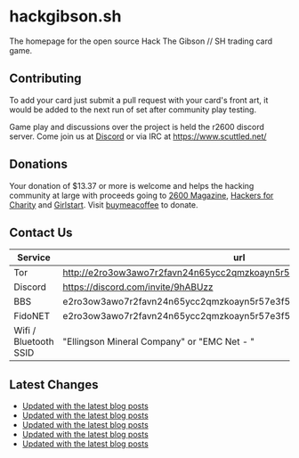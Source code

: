 # hackgibson.sh
The homepage for the open source Hack The Gibson // SH trading card game.


## Contributing

To add your card just submit a pull request with your card's front art, it would be added to the next run of set after community play testing.

Game play and discussions over the project is held the r2600 discord server. Come join us at [Discord](https://discord.com/invite/9hABUzz) or via IRC at https://www.scuttled.net/


## Donations

Your donation of $13.37 or more is welcome and helps the hacking community at large with proceeds going to [2600 Magazine](https://2600.com/), [Hackers for Charity](https://hackersforcharity.org) and [Girlstart](https://girlstart.org).  Visit [buymeacoffee](https://www.buymeacoffee.com/hackgibson.sh) to donate.


## Contact Us

Service | url
-|-
Tor | http://e2ro3ow3awo7r2favn24n65ycc2qmzkoayn5r57e3f56nvjwdcgg32ad.onion
Discord | https://discord.com/invite/9hABUzz
BBS | e2ro3ow3awo7r2favn24n65ycc2qmzkoayn5r57e3f56nvjwdcgg32ad.onion:23
FidoNET | e2ro3ow3awo7r2favn24n65ycc2qmzkoayn5r57e3f56nvjwdcgg32ad.onion:24554
Wifi / Bluetooth SSID | "Ellingson Mineral Company" or "EMC Net - <fidonet address>"

## Latest Changes
<!-- BLOG-POST-LIST:START -->
- [Updated with the latest blog posts](https://github.com/DFW2600/hackgibson.sh/commit/4100e22cf0c64bcdb1123c2ec710c41d695dabde)
- [Updated with the latest blog posts](https://github.com/DFW2600/hackgibson.sh/commit/5ed7251610eb4079767f237f8e9f2ecb670c4c04)
- [Updated with the latest blog posts](https://github.com/DFW2600/hackgibson.sh/commit/e182f1e6b0c683b00d48119c6e1f4a758478e9f3)
- [Updated with the latest blog posts](https://github.com/DFW2600/hackgibson.sh/commit/2f9b405b6c1be387e012fadbb2ae6fcf5081a4bc)
- [Updated with the latest blog posts](https://github.com/DFW2600/hackgibson.sh/commit/5e296cd670524b915bb9b023bf28791fbc12bdb3)
<!-- BLOG-POST-LIST:END -->
